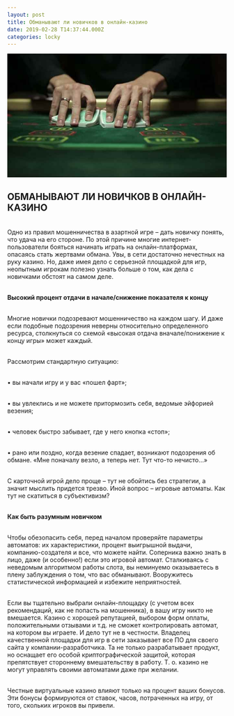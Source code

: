 ```yaml
---
layout: post
title: Обманывают ли новичков в онлайн-казино
date: 2019-02-28 T14:37:44.000Z
categories: locky
---
```


<img src="/images/fulls/locky.jpg" class="fit image"> 

## ОБМАНЫВАЮТ ЛИ НОВИЧКОВ В ОНЛАЙН-КАЗИНО

<br>Одно из правил мошенничества в азартной игре – дать новичку понять, что удача на его стороне. По этой причине многие интернет-пользователи бояться начинать играть на онлайн-платформах, опасаясь стать жертвами обмана. Увы, в сети достаточно нечестных на руку казино. Но, даже имея дело с серьезной площадкой для игр, неопытным игрокам полезно узнать больше о том, как дела с новичками обстоят на самом деле.

<br><strong>Высокий процент отдачи в начале/снижение показателя к концу</strong>

<br>Многие новички подозревают мошенничество на каждом шагу. И даже если подобные подозрения неверны относительно определенного ресурса, столкнуться со схемой «высокая отдача вначале/понижение к концу игры» может каждый.

<br>Рассмотрим стандартную ситуацию:

<br>•	вы начали игру и у вас «пошел фарт»; 

<br>•	вы увлеклись и не можете притормозить себя, ведомые эйфорией везения; 

<br>•	человек быстро забывает, где у него кнопка «стоп»; 

<br>•	рано или поздно, когда везение спадает, возникают подозрения об обмане. «Мне поначалу везло, а теперь нет. Тут что-то нечисто…» 

<br>С карточной игрой дело проще – тут не обойтись без стратегии, а значит мыслить придется трезво. Иной вопрос – игровые автоматы. Как тут не скатиться в субъективизм?

<br><strong>Как быть разумным новичком </strong>

<br>Чтобы обезопасить себя, перед началом проверяйте параметры автоматов: их характеристики, процент выигрышной выдачи, компанию-создателя и все, что можете найти. Соперника важно знать в лицо, даже (и особенно!) если это игровой автомат. Сталкиваясь с неведомым алгоритмом работы слота, вы неминуемо оказываетесь в плену заблуждения о том, что вас обманывают. Вооружитесь статистической информацией и избежите неприятностей. 

<br>Если вы тщательно выбрали онлайн-площадку (с учетом всех рекомендаций, как не попасть на мошенника), в вашу игру никто не вмешается. Казино с хорошей репутацией, выбором форм оплаты, положительными отзывами и т.д. не сможет контролировать автомат, на котором вы играете. И дело тут не в честности. Владелец качественной площадки для игр в сети заказывает все ПО для своего сайта у компании-разработчика. Та не только разрабатывает продукт, но оснащает его особой криптографической защитой, которая препятствует стороннему вмешательству в работу. Т. о. казино не могут управлять своими автоматами даже при желании.

<br>Честные виртуальные казино влияют только на процент ваших бонусов. Эти бонусы формируются от ставок, часов, потраченных на игру, от того, скольких игроков вы привели. 
